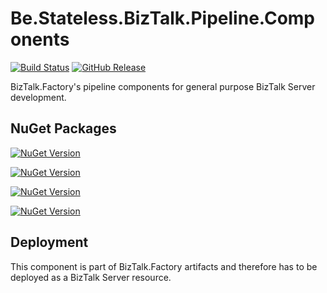 ﻿# Be.Stateless.BizTalk.Pipeline.Components

[![Build Status](https://dev.azure.com/icraftsoftware/be.stateless/_apis/build/status/Be.Stateless.BizTalk.Pipeline.Components%20Manual%20Release?branchName=master)](https://dev.azure.com/icraftsoftware/be.stateless/_build/latest?definitionId=38&branchName=master)
[![GitHub Release](https://img.shields.io/github/v/release/icraftsoftware/Be.Stateless.BizTalk.Pipeline.Components?label=Release&logo=github)](https://github.com/icraftsoftware/Be.Stateless.BizTalk.Pipeline.Components/releases/latest)

BizTalk.Factory's pipeline components for general purpose BizTalk Server development.

## NuGet Packages

[![NuGet Version](https://img.shields.io/nuget/v/Be.Stateless.BizTalk.Pipeline.Components.svg?label=Be.Stateless.BizTalk.Pipeline.Components&style=flat&logo=nuget)](https://www.nuget.org/packages/Be.Stateless.BizTalk.Pipeline.Components/)

[![NuGet Version](https://img.shields.io/nuget/v/Be.Stateless.BizTalk.Pipeline.Components.Unit.svg?label=Be.Stateless.BizTalk.Pipeline.Components.Unit&style=flat&logo=nuget)](https://www.nuget.org/packages/Be.Stateless.BizTalk.Pipeline.Components.Unit/)

[![NuGet Version](https://img.shields.io/nuget/v/Be.Stateless.BizTalk.Pipeline.Components.NUnit.svg?label=Be.Stateless.BizTalk.Pipeline.Components.NUnit&style=flat&logo=nuget)](https://www.nuget.org/packages/Be.Stateless.BizTalk.Pipeline.Components.NUnit/)

[![NuGet Version](https://img.shields.io/nuget/v/Be.Stateless.BizTalk.Pipeline.Components.XUnit.svg?label=Be.Stateless.BizTalk.Pipeline.Components.XUnit&style=flat&logo=nuget)](https://www.nuget.org/packages/Be.Stateless.BizTalk.Pipeline.Components.XUnit/)

## Deployment

This component is part of BizTalk.Factory artifacts and therefore has to be deployed as a BizTalk Server resource.
